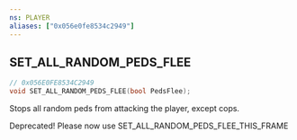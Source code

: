 ```yaml
---
ns: PLAYER
aliases: ["0x056e0fe8534c2949"]
---
```

## SET_ALL_RANDOM_PEDS_FLEE

```c
// 0x056E0FE8534C2949
void SET_ALL_RANDOM_PEDS_FLEE(bool PedsFlee);
```

Stops all random peds from attacking the player, except cops.

Deprecated! Please now use SET_ALL_RANDOM_PEDS_FLEE_THIS_FRAME

